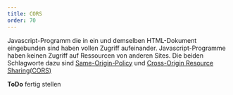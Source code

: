 ```yaml
---
title: CORS
order: 70
---
```


Javascript-Programm die in ein und demselben HTML-Dokument eingebunden
sind haben vollen Zugriff aufeinander.  Javascript-Programme haben keinen
Zugriff auf Ressourcen von anderen Sites.  Die beiden Schlagworte dazu sind
[Same-Origin-Policy](http://de.wikipedia.org/wiki/Same-Origin-Policy) und
[Cross-Origin Resource Sharing(CORS)](http://de.wikipedia.org/wiki/Cross-Origin_Resource_Sharing)

<div class="alert"><strong>ToDo</strong> fertig stellen </div>
